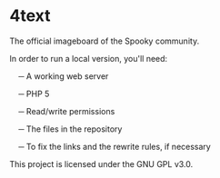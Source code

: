4text
====

The official imageboard of the Spooky community.

In order to run a local version, you'll need:

&nbsp; &nbsp; ─ A working web server

&nbsp; &nbsp; ─ PHP 5

&nbsp; &nbsp; ─ Read/write permissions

&nbsp; &nbsp; ─ The files in the repository

&nbsp; &nbsp; ─ To fix the links and the rewrite rules, if necessary

This project is licensed under the GNU GPL v3.0.
